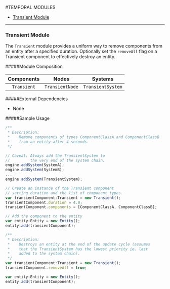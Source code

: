 #TEMPORAL MODULES

* [Transient Module](https://github.com/dimumurray/Ash-Haxe-Modules/blob/master/src/ash/modules/temporal/README.md#transient-module)

---
### **Transient Module**

The `Transient` module provides a uniform way to remove components from an entity after a specified duration. Optionally set the `removeAll` flag on a Transient component to effectively destroy an entity.

#####Module Composition

| Components  | Nodes  | Systems |
| :------------: |:---------------:| :-----:|
| `Transient`     | `TransientNode` | `TransientSystem` |

#####External Dependencies
* None

#####Sample Usage 
```javascript
/**
 * Description:
 *    Remove components of types ComponentClassA and ComponentClassB
 *    from an entity after 4 seconds.
 */

// Caveat: Always add the TransientSystem to 
//         the very end of the system chain.
engine.addSystem(SystemA);
engine.addSystem(SystemB);
...
engine.addSystem(TransientSystem);

// Create an instance of the Transient component 
// setting duration and the list of component types.
var transientComponent:Transient = new Transient();
transientComponent.duration = 4.0;
transientComponent.components = [ComponentClassA, ComponentClassB];

// Add the component to the entity
var entity:Entity = new Entity();
entity.add(transientComponent);
```

```javascript
/**
 * Description:
 *    Destroys an entity at the end of the update cycle (assumes
 *    that the TransientSystem has the lowest priority ie. last
 *    added to the system chain).
 */
var transientComponent:Transient = new Transient();
transientComponent.removeAll = true;

var entity:Entity = new Entity();
entity.add(transientComponent);
```
